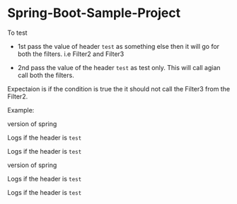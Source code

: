 # Spring-Boot-Sample-Project

To test 

- 1st pass the value of header `test` as something else then it will go for both the filters.
i.e Filter2 and Filter3

- 2nd pass the value of the header `test` as test only.
This will call agian call both the filters.

Expectaion is if the condition is true the it should not call the Filter3 from the Filter2.

Example:

version of spring


Logs if the header is `test`

Logs if the header is `test`


version of spring
<image>

Logs if the header is `test`

Logs if the header is `test`
